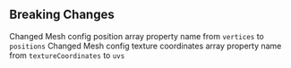 ## Breaking Changes

Changed Mesh config position array property name from `vertices` to `positions`
Changed Mesh config texture coordinates array property name from `textureCoordinates` to `uvs`
